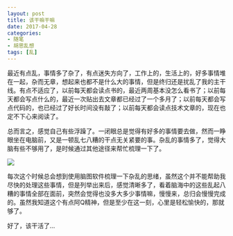 ```yaml
---
layout: post
title: 该干嘛干嘛
date: 2017-04-28
categories: 
- 随笔
- 胡思乱想
tags: [乱]
---
```


最近有点乱，事情多了杂了，有点迷失方向了，工作上的，生活上的，好多事情堆在一起，杂而无章，想起来也都不是什么大的事情，但是终归还是扰乱了我的主干线。有点不适应了，以前每天都会读点书的，最近两周基本没怎么看书了；以前每天都会写点什么的，最近一次贴出去文章都已经过了一个多月了；以前每天都会写点代码的，也已经过了好长时间没有敲了；以前每天都会读点技术文章的，现在也定不下心来阅读了。
<!-- more -->
总而言之，感觉自己有些浮躁了。一闭眼总是觉得有好多的事情要去做，然而一睁眼坐在电脑前，又是一顿乱七八糟的干点无关紧要的事。杂乱的事情多了，觉得大脑有些不够用了，是时候通过其他途径来帮忙梳理一下了。

![](/assets/img/me/近期-20170418.png)

每次这个时候总会想到使用脑图软件梳理一下杂乱的思绪，虽然这个并不能帮助我尽快的处理这些事情，但是列举出来后，感觉清晰多了，看着脑海中的这些乱起八糟的事情全部在面前，突然会觉得也没多大多少事情嘛，慢慢来，总归会慢慢完成的。虽然我知道这个有点阿Q精神，但是至少在这一刻，心里是轻松愉快的，那就够了。

好了，该干活了...